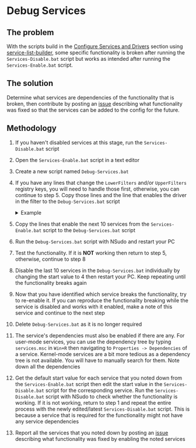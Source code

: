 # Debug Services

## The problem

With the scripts build in the [Configure Services and Drivers](/docs/post-install.md#configure-services-and-drivers) section using [service-list-builder](https://github.com/amitxv/service-list-builder), some specific functionality is broken after running the ``Services-Disable.bat`` script but works as intended after running the ``Services-Enable.bat`` script.

## The solution

Determine what services are dependencies of the functionality that is broken, then contribute by posting an [issue](https://github.com/amitxv/PC-Tuning/issues) describing what functionality was fixed so that the services can be added to the config for the future.

## Methodology

1. If you haven't disabled services at this stage, run the ``Services-Disable.bat`` script

1. Open the ``Services-Enable.bat`` script in a text editor

1. Create a new script named ``Debug-Services.bat``

1. If you have any lines that change the ``LowerFilters`` and/or ``UpperFilters`` registry keys, you will need to handle those first, otherwise, you can continue to step 5. Copy those lines and the line that enables the driver in the filter to the ``Debug-Services.bat`` script

    <details>

    <summary>Example</summary>

    - An example of what the beginning of the ``Services-Enable.bat`` script could look like:

        ```bat
        reg.exe add "HKLM\SYSTEM\CurrentControlSet\Control\Class\{4d36e967-e325-11ce-bfc1-08002be10318}" /v "LowerFilters" /t REG_MULTI_SZ /d "EhStorClass" /f
        reg.exe add "HKLM\SYSTEM\CurrentControlSet\Control\Class\{71a27cdd-812a-11d0-bec7-08002be2092f}" /v "LowerFilters" /t REG_MULTI_SZ /d "fvevol\0iorate\0rdyboost" /f
        reg.exe add "HKLM\SYSTEM\CurrentControlSet\Services\AarSvc" /v "Start" /t REG_DWORD /d "3" /f
        reg.exe add "HKLM\SYSTEM\CurrentControlSet\Services\acpipagr" /v "Start" /t REG_DWORD /d "3" /f
        reg.exe add "HKLM\SYSTEM\CurrentControlSet\Services\afunix" /v "Start" /t REG_DWORD /d "1" /f
        reg.exe add "HKLM\SYSTEM\CurrentControlSet\Services\ahcache" /v "Start" /t REG_DWORD /d "1" /f
        ...
        ```

    - The lines that must be copied to the ``Debug-Services.bat`` script:

        ```bat
        reg.exe add "HKLM\SYSTEM\CurrentControlSet\Control\Class\{4d36e967-e325-11ce-bfc1-08002be10318}" /v "LowerFilters" /t REG_MULTI_SZ /d "EhStorClass" /f
        reg.exe add "HKLM\SYSTEM\CurrentControlSet\Control\Class\{71a27cdd-812a-11d0-bec7-08002be2092f}" /v "LowerFilters" /t REG_MULTI_SZ /d "fvevol\0iorate\0rdyboost" /f
        reg.exe add "HKLM\SYSTEM\CurrentControlSet\Services\EhStorClass" /v "Start" /t REG_DWORD /d "0" /f
        reg.exe add "HKLM\SYSTEM\CurrentControlSet\Services\fvevol" /v "Start" /t REG_DWORD /d "0" /f
        reg.exe add "HKLM\SYSTEM\CurrentControlSet\Services\iorate" /v "Start" /t REG_DWORD /d "0" /f
        reg.exe add "HKLM\SYSTEM\CurrentControlSet\Services\rdyboost" /v "Start" /t REG_DWORD /d "0" /f
        ```

    </details>

1. Copy the lines that enable the next 10 services from the ``Services-Enable.bat`` script to the ``Debug-Services.bat`` script

1. Run the ``Debug-Services.bat`` script with NSudo and restart your PC

1. Test the functionality. If it is **NOT** working then return to step 5, otherwise, continue to step 8

1. Disable the last 10 services in the ``Debug-Services.bat`` individually by changing the start value to 4 then restart your PC. Keep repeating until the functionality breaks again

1. Now that you have identified which service breaks the functionality, try to re-enable it. If you can reproduce the functionality breaking while the service is disabled and works with it enabled, make a note of this service and continue to the next step

1. Delete ``Debug-Services.bat`` as it is no longer required

1. The service's dependencies must also be enabled if there are any. For user-mode services, you can use the dependency tree by typing ``services.msc`` in ``Win+R`` then navigating to ``Properties -> Dependencies`` of a service. Kernel-mode services are a bit more tedious as a dependency tree is not available. You will have to manually search for them. Note down all the dependencies

1. Get the default start value for each service that you noted down from the ``Services-Enable.bat`` script then edit the start value in the ``Services-Disable.bat`` script for the corresponding service. Run the ``Services-Disable.bat`` script with NSudo to check whether the functionality is working. If it is not working, return to step 1 and repeat the entire process with the newly edited/latest ``Services-Disable.bat`` script. This is because a service that is required for the functionality might not have any service dependencies

1. Report all the services that you noted down by posting an [issue](https://github.com/amitxv/PC-Tuning/issues) describing what functionality was fixed by enabling the noted services
